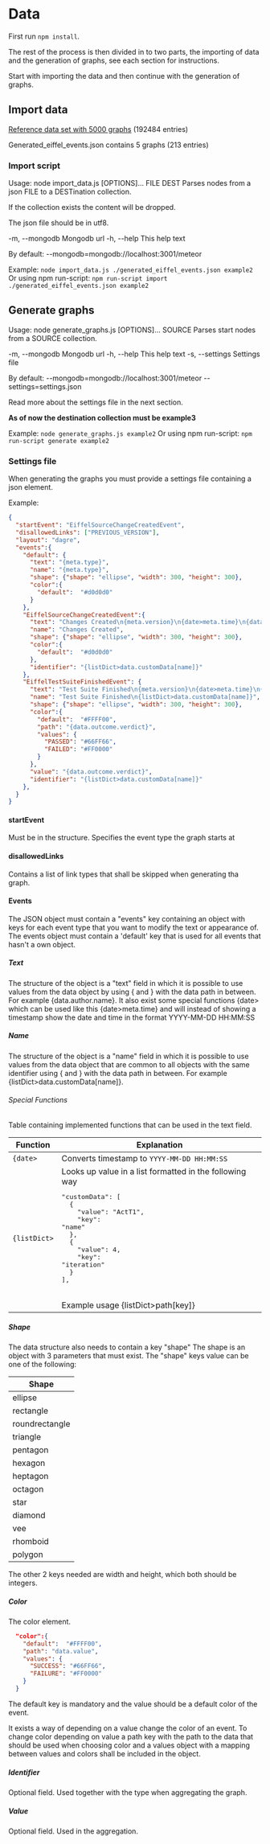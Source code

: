 # Data

First run `npm install`.

The rest of the process is then divided in to two parts, the importing of data and the generation of graphs, see each section for instructions.

Start with importing the data and then continue with the generation of graphs.

## Import data
[Reference data set with 5000 graphs](https://github.com/Ericsson/eiffel/blob/master/examples/reference-data-sets/default/events.zip) (192484 entries)

Generated_eiffel_events.json contains 5 graphs (213 entries)

### Import script
Usage: node import_data.js [OPTIONS]... FILE DEST
Parses nodes from a json FILE to a DESTination collection.

If the collection exists the content will be dropped.

The json file should be in utf8.

  -m, --mongodb           Mongodb url
  -h, --help              This help text


By default:
  --mongodb=mongodb://localhost:3001/meteor

Example:
```node import_data.js ./generated_eiffel_events.json example2```
Or using npm run-script:
```npm run-script import ./generated_eiffel_events.json example2```


## Generate graphs
Usage: node generate_graphs.js [OPTIONS]... SOURCE
Parses start nodes from a SOURCE collection.

  -m, --mongodb           Mongodb url
  -h, --help              This help text
  -s, --settings          Settings file


By default:
  --mongodb=mongodb://localhost:3001/meteor
  --settings=settings.json

Read more about the settings file in the next section.

__As of now the destination collection must be example3__


Example:
```node generate_graphs.js example2```
Or using npm run-script:
```npm run-script generate example2```

### Settings file

When generating the graphs you must provide a settings file containing a json element.

Example:
```JSON
{
  "startEvent": "EiffelSourceChangeCreatedEvent",
  "disallowedLinks": ["PREVIOUS_VERSION"],
  "layout": "dagre",
  "events":{
    "default": {
      "text": "{meta.type}",
      "name": "{meta.type}",
      "shape": {"shape": "ellipse", "width": 300, "height": 300},
      "color":{
        "default":  "#d0d0d0"
      }
    },
    "EiffelSourceChangeCreatedEvent":{
      "text": "Changes Created\n{meta.version}\n{date>meta.time}\n{data.author.name}\n{data.author.group}",
      "name": "Changes Created",
      "shape": {"shape": "ellipse", "width": 300, "height": 300},
      "color":{
        "default":  "#d0d0d0"
      },
      "identifier": "{listDict>data.customData[name]}"
    },
    "EiffelTestSuiteFinishedEvent": {
      "text": "Test Suite Finished\n{meta.version}\n{date>meta.time}\n{data.outcome.verdict}",
      "name": "Test Suite Finished\n{listDict>data.customData[name]}",
      "shape": {"shape": "ellipse", "width": 300, "height": 300},
      "color":{
        "default":  "#FFFF00",
        "path": "{data.outcome.verdict}",
        "values": {
          "PASSED": "#66FF66",
          "FAILED": "#FF0000"
        }
      },
      "value": "{data.outcome.verdict}",
      "identifier": "{listDict>data.customData[name]}"
    },
  }
}
```

#### startEvent
Must be in the structure.
Specifies the event type the graph starts at

#### disallowedLinks
Contains a list of link types that shall be skipped when generating tha graph.

#### Events
The JSON object must contain a "events" key containing an object with keys for each event type that you want to modify the text or appearance of.
The events object must contain a 'default' key that is used for all events that hasn't a own object.

##### Text
The structure of the object is a "text" field in which it is possible to use values from the data object by using { and } with the data path in between.
For example {data.author.name}.
It also exist some special functions {date> which can be used like this {date>meta.time} and will instead of showing a timestamp show the date and time in the format YYYY-MM-DD HH:MM:SS

##### Name
The structure of the object is a "name" field in which it is possible to use values from the data object that are common to all objects with the same identifier using { and } with the data path in between.
For example {listDict>data.customData[name]}.

###### Special Functions

Table containing implemented functions that can be used in the text field.

| Function | Explanation |
|----|----|
| `{date>` | Converts timestamp to `YYYY-MM-DD HH:MM:SS` |
| `{listDict>` | Looks up value in a list formatted in the following way <pre>"customData": [<br>&nbsp;&nbsp;{<br>&nbsp;&nbsp;&nbsp;&nbsp;"value": "ActT1",<br>&nbsp;&nbsp;&nbsp;&nbsp;"key": "name"<br>&nbsp;&nbsp;},<br>&nbsp;&nbsp;{<br>&nbsp;&nbsp;&nbsp;&nbsp;"value": 4,<br>&nbsp;&nbsp;&nbsp;&nbsp;"key": "iteration"<br>&nbsp;&nbsp;}<br>],</pre> <br> Example usage {listDict>path[key]}|


##### Shape
The data structure also needs to contain a key "shape"
The shape is an object with 3 parameters that must exist. The "shape" keys value can be one of the following:

| Shape |
|----|
| ellipse |
| rectangle |
| roundrectangle |
| triangle |
| pentagon |
| hexagon |
| heptagon |
| octagon |
| star |
| diamond |
| vee |
| rhomboid |
| polygon |

The other 2 keys needed are width and height, which both should be integers.

##### Color

The color element.
```JSON
  "color":{
    "default":  "#FFFF00",
    "path": "data.value",
    "values": {
      "SUCCESS": "#66FF66",
      "FAILURE": "#FF0000"
    }
  }
```
The default key is mandatory and the value should be a default color of the event.

It exists a way of depending on a value change the color of an event.
To change color depending on value a path key with the path to the data that should be used when choosing color and a values object with a mapping between values and colors shall be included in the object.

##### Identifier

Optional field.
Used together with the type when aggregating the graph.

##### Value

Optional field.
Used in the aggregation.